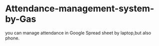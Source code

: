 # Attendance-management-system-by-Gas
you can manage attendance in Google Spread sheet by laptop,but also phone.

